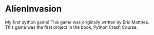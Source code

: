 # AlienInvasion
My first python game! 
This game was originally written by Eric Matthes. 
This game was the first project in the book, Python Crash Course.
